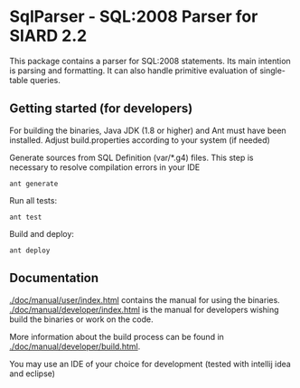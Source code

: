 # SqlParser - SQL:2008 Parser for SIARD 2.2

This package contains a parser for SQL:2008 statements.
Its main intention is parsing and formatting.
It can also handle primitive evaluation of single-table queries.

## Getting started (for developers)

For building the binaries, Java JDK (1.8 or higher) and Ant must
have been installed. Adjust build.properties according to your system (if needed)

Generate sources from SQL Definition (var/*.g4) files. This step is necessary to resolve compilation errors in your IDE

```shell
ant generate
```

Run all tests:

```shell
ant test
```

Build and deploy:

```shell
ant deploy
```

## Documentation

[./doc/manual/user/index.html](./doc/manual/user/index.html) contains the manual for using the binaries.
[./doc/manual/developer/index.html](./doc/manual/user/index.html) is the manual for developers wishing
build the binaries or work on the code.  

More information about the build process can be found in
[./doc/manual/developer/build.html](./doc/manual/developer/build.html).

You may use an IDE of your choice for development (tested with intellij idea and eclipse) 
